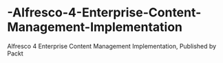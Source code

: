 # -Alfresco-4-Enterprise-Content-Management-Implementation
 Alfresco 4 Enterprise Content Management Implementation, Published by Packt
